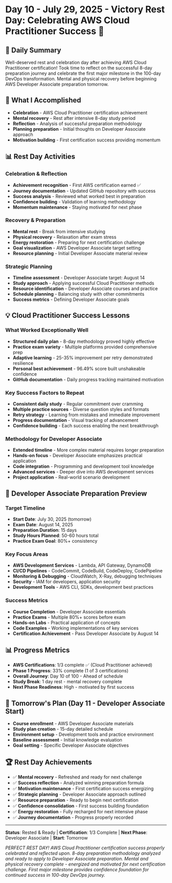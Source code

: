 # Day 10 - July 29, 2025 - Victory Rest Day: Celebrating AWS Cloud Practitioner Success 🎉

## 🎯 Daily Summary
Well-deserved rest and celebration day after achieving AWS Cloud Practitioner certification! Took time to reflect on the successful 8-day preparation journey and celebrate the first major milestone in the 100-day DevOps transformation. Mental and physical recovery before beginning AWS Developer Associate preparation tomorrow.

## 🎉 What I Accomplished
- **Celebration** - AWS Cloud Practitioner certification achievement
- **Mental recovery** - Rest after intensive 8-day study period
- **Reflection** - Analysis of successful preparation methodology
- **Planning preparation** - Initial thoughts on Developer Associate approach
- **Motivation building** - First certification success providing momentum

## 📊 Rest Day Activities

### **Celebration & Reflection**
- **Achievement recognition** - First AWS certification earned ✅
- **Journey documentation** - Updated GitHub repository with success
- **Success analysis** - Reviewed what worked best in preparation
- **Confidence building** - Validation of learning methodology
- **Momentum maintenance** - Staying motivated for next phase

### **Recovery & Preparation**
- **Mental rest** - Break from intensive studying
- **Physical recovery** - Relaxation after exam stress
- **Energy restoration** - Preparing for next certification challenge
- **Goal visualization** - AWS Developer Associate target setting
- **Resource planning** - Initial Developer Associate material review

### **Strategic Planning**
- **Timeline assessment** - Developer Associate target: August 14
- **Study approach** - Applying successful Cloud Practitioner methods
- **Resource identification** - Developer Associate courses and practice
- **Schedule planning** - Balancing study with other commitments
- **Success metrics** - Defining Developer Associate goals

## 💡 **Cloud Practitioner Success Lessons**

### **What Worked Exceptionally Well**
- **Structured daily plan** - 8-day methodology proved highly effective
- **Practice exam variety** - Multiple platforms provided comprehensive prep
- **Adaptive learning** - 25-35% improvement per retry demonstrated resilience
- **Personal best achievement** - 96.49% score built unshakeable confidence
- **GitHub documentation** - Daily progress tracking maintained motivation

### **Key Success Factors to Repeat**
- **Consistent daily study** - Regular commitment over cramming
- **Multiple practice sources** - Diverse question styles and formats
- **Retry strategy** - Learning from mistakes and immediate improvement
- **Progress documentation** - Visual tracking of advancement
- **Confidence building** - Each success enabling the next breakthrough

### **Methodology for Developer Associate**
- **Extended timeline** - More complex material requires longer preparation
- **Hands-on focus** - Developer Associate emphasizes practical application
- **Code integration** - Programming and development tool knowledge
- **Advanced services** - Deeper dive into AWS development services
- **Project application** - Real-world scenario development

## 🎯 **Developer Associate Preparation Preview**

### **Target Timeline**
- **Start Date**: July 30, 2025 (tomorrow)
- **Exam Date**: August 14, 2025
- **Preparation Duration**: 15 days
- **Study Hours Planned**: 50-60 hours total
- **Practice Exam Goal**: 80%+ consistency

### **Key Focus Areas**
- **AWS Development Services** - Lambda, API Gateway, DynamoDB
- **CI/CD Pipelines** - CodeCommit, CodeBuild, CodeDeploy, CodePipeline
- **Monitoring & Debugging** - CloudWatch, X-Ray, debugging techniques
- **Security** - IAM for developers, application security
- **Development Tools** - AWS CLI, SDKs, development best practices

### **Success Metrics**
- **Course Completion** - Developer Associate essentials
- **Practice Exams** - Multiple 80%+ scores before exam
- **Hands-on Labs** - Practical application of concepts
- **Code Examples** - Working implementations of key services
- **Certification Achievement** - Pass Developer Associate by August 14

## 📊 Progress Metrics
- **AWS Certifications**: 1/3 complete ✅ (Cloud Practitioner achieved)
- **Phase 1 Progress**: 33% complete (1 of 3 certifications)
- **Overall Journey**: Day 10 of 100 - Ahead of schedule
- **Study Break**: 1 day rest - mental recovery complete
- **Next Phase Readiness**: High - motivated by first success

## 🎯 **Tomorrow's Plan (Day 11 - Developer Associate Start)**
- **Course enrollment** - AWS Developer Associate materials
- **Study plan creation** - 15-day detailed schedule
- **Environment setup** - Development tools and practice environment
- **Baseline assessment** - Initial knowledge evaluation
- **Goal setting** - Specific Developer Associate objectives

## 🏆 **Rest Day Achievements**
- ✅ **Mental recovery** - Refreshed and ready for next challenge
- ✅ **Success reflection** - Analyzed winning preparation formula
- ✅ **Motivation maintenance** - First certification success energizing
- ✅ **Strategic planning** - Developer Associate approach outlined
- ✅ **Resource preparation** - Ready to begin next certification
- ✅ **Confidence consolidation** - First success building foundation
- ✅ **Energy restoration** - Fully recharged for next intensive phase
- ✅ **Journey documentation** - Progress properly recorded

---
**Status**: Rested & Ready | **Certification**: 1/3 Complete | **Next Phase**: Developer Associate | **Start**: Tomorrow

*PERFECT REST DAY! AWS Cloud Practitioner certification success properly celebrated and reflected upon. 8-day preparation methodology analyzed and ready to apply to Developer Associate preparation. Mental and physical recovery complete - energized and motivated for next certification challenge. First major milestone provides confidence foundation for continued success in 100-day DevOps journey.*